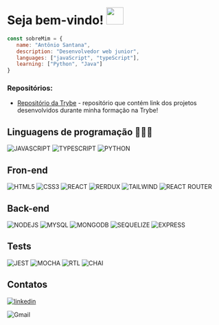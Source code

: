 # Seja bem-vindo! <img src="https://images-wixmp-ed30a86b8c4ca887773594c2.wixmp.com/f/92331572-9542-4da0-b134-464dacd47d44/dcz916l-14684120-a141-478b-b3d1-e0f9ee481909.gif?token=eyJ0eXAiOiJKV1QiLCJhbGciOiJIUzI1NiJ9.eyJzdWIiOiJ1cm46YXBwOjdlMGQxODg5ODIyNjQzNzNhNWYwZDQxNWVhMGQyNmUwIiwiaXNzIjoidXJuOmFwcDo3ZTBkMTg4OTgyMjY0MzczYTVmMGQ0MTVlYTBkMjZlMCIsIm9iaiI6W1t7InBhdGgiOiJcL2ZcLzkyMzMxNTcyLTk1NDItNGRhMC1iMTM0LTQ2NGRhY2Q0N2Q0NFwvZGN6OTE2bC0xNDY4NDEyMC1hMTQxLTQ3OGItYjNkMS1lMGY5ZWU0ODE5MDkuZ2lmIn1dXSwiYXVkIjpbInVybjpzZXJ2aWNlOmZpbGUuZG93bmxvYWQiXX0.z4_IJx5n1_kLuyaJ3xtVIIRTSxGHoFmrJS7We8L5lJk" width="40px"/>

```js
const sobreMim = {
   name: "Antônio Santana",
   description: "Desenvolvedor web junior",
   languages: ["javaScript", "typeScript"],
   learning: ["Python", "Java"]
}
``` 


### Repositórios:

- [Repositório da Trybe](https://github.com/AntonioSsantana/first) - repositório que contém link dos projetos desenvolvidos durante minha formação na Trybe!

<h2>Linguagens de programação 👨🏻‍💻</h2>

![JAVASCRIPT](https://img.shields.io/badge/-JavaScript-333333?style=for-the-badge&logo=javascript&logoColor=yellow)
![TYPESCRIPT](https://img.shields.io/badge/-TypeScript-333333?style=for-the-badge&logo=typescript&logoColor=blue)
![PYTHON](https://img.shields.io/badge/-Python-333333?style=for-the-badge&logo=python&logoColor=blue)

<h2>Fron-end</h2>

![HTML5](https://img.shields.io/badge/-HTML5-333333?style=for-the-badge&logo=HTML5)
![CSS3](https://img.shields.io/badge/-CSS-333333?style=for-the-badge&logo=CSS3&logoColor=1572B6)
![REACT](https://img.shields.io/badge/-React-333333?style=for-the-badge&logo=react&logoColor=61DAFB)
![RERDUX](https://img.shields.io/badge/-Redux-333333?style=for-the-badge&logo=redux&logoColor=purple)
![TAILWIND](https://img.shields.io/badge/-Tailwind_CSS-333333?style=for-the-badge&logo=tailwind-css&logoColor=white)
![REACT ROUTER](https://img.shields.io/badge/-React_Router-333333?style=for-the-badge&logo=react-router&logoColor=orange)

<h2>Back-end</h2>

![NODEJS](https://img.shields.io/badge/-Node.js-333333?style=for-the-badge&logo=node.js&logoColor=white)
![MYSQL](https://img.shields.io/badge/-MySql-333333?style=for-the-badge&logo=mysql&logoColor=blue)
![MONGODB](https://img.shields.io/badge/-MongoDB-333333?style=for-the-badge&logo=mongodb&logoColor=green)
![SEQUELIZE](https://img.shields.io/badge/-Sequelize-333333?style=for-the-badge&logo=Sequelize&logoColor=white)
![EXPRESS](https://img.shields.io/badge/-Express-333333?style=for-the-badge&logo=Express&logoColor=white)

<h2>Tests</h2>

![JEST](https://img.shields.io/badge/-Jest-333333?style=for-the-badge&logo=Jest&logoColor=red)
![MOCHA](https://img.shields.io/badge/-Mocha-333333?style=for-the-badge&logo=Mocha&logoColor=vine)
![RTL](https://img.shields.io/badge/-Testing%20Library-333333?style=for-the-badge&logo=Testing-Library&logoColor=orange)
![CHAI](https://img.shields.io/badge/-Chai-333333?style=for-the-badge&logo=Chai&logoColor=cian)

<h2>Contatos</h2>


<a href="https://www.linkedin.com/in/antoniosgn/" target="_blank">
	
![linkedin](https://img.shields.io/badge/antonio_santana-0D1117?style=for-the-badge&logo=linkedin&logoColor=white)

</a>

![Gmail](https://img.shields.io/badge/antonionetosg6@gmail.com-0D1117?style=for-the-badge&logo=gmail&logoColor=white)
